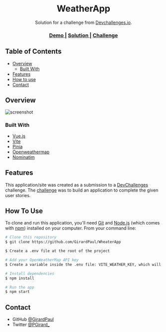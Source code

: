 <h1 align="center">WeatherApp</h1>

<div align="center">
   Solution for a challenge from  <a href="http://devchallenges.io" target="_blank">Devchallenges.io</a>.
</div>

<div align="center">
  <h3>
    <a href="https://weather-app-chi-navy.vercel.app/">
      Demo
    </a>
    <span> | </span>
    <a href="https://github.com/GirardPaul/WheaterApp">
      Solution
    </a>
    <span> | </span>
    <a href="https://devchallenges.io/challenges/mM1UIenRhK808W8qmLWv">
      Challenge
    </a>
  </h3>
</div>

<!-- TABLE OF CONTENTS -->

## Table of Contents

- [Overview](#overview)
  - [Built With](#built-with)
- [Features](#features)
- [How to use](#how-to-use)
- [Contact](#contact)

<!-- OVERVIEW -->

## Overview

![screenshot](https://i.postimg.cc/LXL8nsGt/overview.jpg)

### Built With

<!-- This section should list any major frameworks that you built your project using. Here are a few examples.-->

- [Vue.js](https://vuejs.org/)
- [Vite](https://vitejs.dev/)
- [Pinia](https://pinia.vuejs.org/)
- [Openweathermap](https://openweathermap.org/api)
- [Nominatim](https://nominatim.openstreetmap.org)

## Features

<!-- List the features of your application or follow the template. Don't share the figma file here :) -->

This application/site was created as a submission to a [DevChallenges](https://devchallenges.io/challenges) challenge. The [challenge](https://devchallenges.io/challenges/mM1UIenRhK808W8qmLWv) was to build an application to complete the given user stories.

## How To Use

<!-- Example: -->

To clone and run this application, you'll need [Git](https://git-scm.com) and [Node.js](https://nodejs.org/en/download/) (which comes with [npm](http://npmjs.com)) installed on your computer. From your command line:

```bash
# Clone this repository
$ git clone https://github.com/GirardPaul/WheaterApp

$ Create a .env file at the root of the project

# Add your OpenWeatherMap API key
$ Create a variable inside the .env file: VITE_WEATHER_KEY, which will have your OpenWeatherMap API key as its value.

# Install dependencies
$ npm install

# Run the app
$ npm start
```

## Contact

- GitHub [@GirardPaul](https://github.com/GirardPaul)
- Twitter [@PGirard\_](https://twitter.com/PGirard_)
